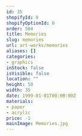 ```yaml
---
id: 35
shopifyId: 0
shopifyOptionId: 0
order: 584
title: Memories
slug: memories
url: art-works/memories
aliases: []
categories:
- graphics
inStock: false
isVisible: false
location: ""
height: 50
width: 35
date: 1999-01-01T00:00:00Z
materials:
- paper
- acrylic
price: -1
mainImage: Memories.jpg
---
```

